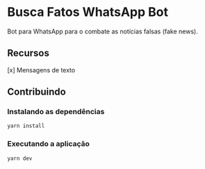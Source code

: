 # Busca Fatos WhatsApp Bot

Bot para WhatsApp para o combate as notícias falsas (fake news).

## Recursos

[x] Mensagens de texto

## Contribuindo

### Instalando as dependências

```bash
yarn install
```

### Executando a aplicação

```bash
yarn dev
```
